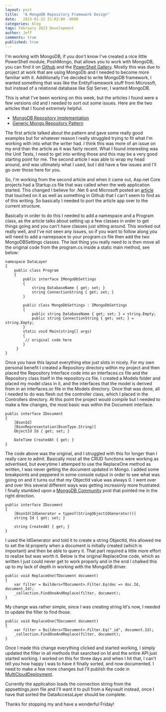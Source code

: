```yaml
---
layout: post
title:  "A MongoDB Repository Framework Design"
date:   2023-01-22 21:02:00 -0600
categories: blog
tags: February 2023 Development
author: Jeff
comments: true
published: true
---
```

I'm working with MongoDB, if you don't know I've created a nice little PowerShell module, PoshMongo, that allows you to work with MongoDB, you can find it on [Github](https://github.com/PoshMongo/PoshMongo) and the [PowerShell Gallery](https://www.powershellgallery.com/packages/PoshMongo/3.2.1). Mostly this was due to project at work that are using MongoDb and I needed to become more familiar with it. Additionally I've decided to write MongoDB framework, I wanted something that was like the EntityFramework stuff from Microsoft, but instead of a relational database like Sql Server, I wanted MongoDB.

This is what I've been working on this week,  but the articles I found were a few versions old and I needed to sort out some issues. Here are the two articles that I found extremely helpful.

- [MongoDB Repository Implementation](https://www.thecodebuzz.com/mongodb-repository-implementation-unit-testing-net-core-example/)
- [Generic Mongo Repository Pattern](https://medium.com/@marekzyla95/mongo-repository-pattern-700986454a0e)

The first article talked about the pattern and gave some really good examples but for whatever reason I really struggled trying to fit what I'm working with into what the writer had. I think this was more of an issue on my end than the article as it was fairly recent. What I found interesting was the Unit Tests, I need to get into writing those and this may be a very good starting point for me. The second article I was able to wrap my head around, and was ultimately what I used, but I did have a few issues and I'll go over those here for you.

So, I'm working from the second article and when it came out, Asp.net Core projects had a Startup.cs file that was called when the web application started. This changed I believe for .Net 6 and Microsoft posted an [article](https://learn.microsoft.com/en-us/dotnet/architecture/porting-existing-aspnet-apps/app-startup-differences) that touched on it as well as something in Github that I can't seem to find as of this writing. So basically I needed to port the article app over to the current structure.

Basically in order to do this I needed to add a namespace and a Program class, as the article talks about setting up a few classes in order to get things going and you can't have classes just sitting around. This worked out really well, and I've not seen any issues, so if you want to follow along you will need to add a namepsace to your program.cs file then add the two MongoDBSettings classes. The last thing you really need to is then move all the original code from the program.cs inside a static main method, see below:

```c-sharp
namespace DataLayer
{
    public class Program
    {
        public interface IMongoDbSettings
        {
            string DatabaseName { get; set; }
            string ConnectionString { get; set; }
        }

        public class MongoDbSettings : IMongoDbSettings
        {
            public string DatabaseName { get; set; } = string.Empty;
            public string ConnectionString { get; set; } = string.Empty;
        }
        static void Main(string[] args)
        {
         // original code here
        }
     }
}
```

Once you have this layout everything else just slots in nicely. For my own personal benefit I created a Repository directory within my project and then placed the Repository Interface code into an interfaces.cs file and the Repository class itself in the repository.cs file. I created a Models folder and placed my model class in it, and the interfaces that the model is derived from in an interfaces.sc file in the Models directory. Once that was done, all I needed to do was flesh out the controller class, which I placed in the Controllers directory. At this point the project would compile but I needed to make a few changes, the most basic was within the Document interface.

```c-sharp
public interface IDocument
{
    [BsonId]
    [BsonRepresentation(BsonType.String)]
    ObjectId Id { get; set; }

    DateTime CreatedAt { get; }
}
```

The code above was the original, and I struggled with this for longer than I really care to admit. Basically most all the CRUD functions were working as advertised, but everytime I attemped to use the ReplaceOne method as written, I was never getting the document updated in Mongo. I added some breakpoints and peppered in some console output in order to see what was going on and it turns out that my ObjectId value was always 0. I went over and over this several different ways was getting increasinly more frustrated. I finally stumbled upon a [MongoDB Community](https://www.mongodb.com/community/forums/t/working-with-id-in-net/122599/3) post that pointed me in the right direction.

```c-sharp
public interface IDocument
{
    [BsonId(IdGenerator = typeof(StringObjectIdGenerator))]
    string Id { get; set; }

    string CreatedAt { get; }
}
```

I used the IdGenerator and told it to create a string ObjectId, this allowed me to set the Id properly when a document is initially created (which is important) and then be able to query it. That part required a little more effort to realize but was worth it. Below is the original ReplaceOne code, which as written I just could never get to work properly and in the end I chalked this up to my lack of depth in working with the MongoDB driver.

```c-sharp
public void ReplaceOne(TDocument document)
{
    var filter = Builders<TDocument>.Filter.Eq(doc => doc.Id, document.Id);
    _collection.FindOneAndReplace(filter, document);
}
```

My change was rather simple, since I was creating string Id's now, I needed to update the filter to find those.

```c-sharp
public void ReplaceOne(TDocument document)
{
    var filter = Builders<TDocument>.Filter.Eq("_id", document.Id);
    _collection.FindOneAndReplace(filter, document);
}
```

Once I made this change everything clicked and started working, I simply updated the filter in all methods that searched on Id and the entire API just started working. I worked on this for three days and when I hit that, I can't tell you how happy I was to have it finally sorted, and now documented. I need to make a few more changes but I'll publish the code in [MultiCloudDeployment](https://github.com/MultiCloudDeployment).

Currently the application loads the connection string from the appsettings.json file and I'll want it to pull from a Keyvault instead, once I have that sorted the DataAccessLayer should be complete.

Thanks for stopping my and have a wonderful Friday! 
